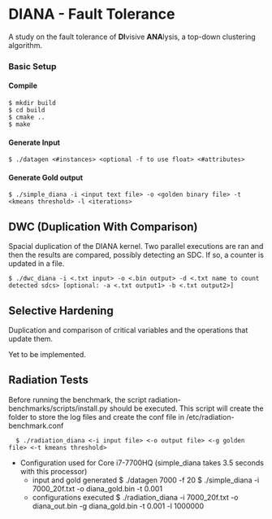 # DIANA - Fault Tolerance
A study on the fault tolerance of **DI**visive **ANA**lysis, a top-down clustering algorithm.

### Basic Setup
  #### Compile
    $ mkdir build
    $ cd build
    $ cmake ..
    $ make

  #### Generate Input
    $ ./datagen <#instances> <optional -f to use float> <#attributes>
  #### Generate Gold output
    $ ./simple_diana -i <input text file> -o <golden binary file> -t <kmeans threshold> -l <iterations>


## DWC (Duplication With Comparison)
Spacial duplication of the DIANA kernel. Two parallel executions are ran and then the results are compared, 
possibly detecting an SDC. If so, a counter is updated in a file.

    $ ./dwc_diana -i <.txt input> -o <.bin output> -d <.txt name to count detected sdcs> [optional: -a <.txt output1> -b <.txt output2>]

## Selective Hardening
Duplication and comparison of critical variables and the operations that update them.

Yet to be implemented.

## Radiation Tests
Before running the benchmark, the script radiation-benchmarks/scripts/install.py should be executed. This script will create the folder to store the log files and create the conf file in /etc/radiation-benchmark.conf

      $ ./radiation_diana <-i input file> <-o output file> <-g golden file> <-t kmeans threshold>
    
* Configuration used for Core i7-7700HQ (simple_diana takes 3.5 seconds with this processor)
  - input and gold generated
    $ ./datagen 7000 -f 20
    $ ./simple_diana -i 7000_20f.txt -o diana_gold.bin -t 0.001
  - configurations executed
    $ ./radiation_diana -i 7000_20f.txt -o diana_out.bin -g diana_gold.bin -t 0.001 -l 1000000